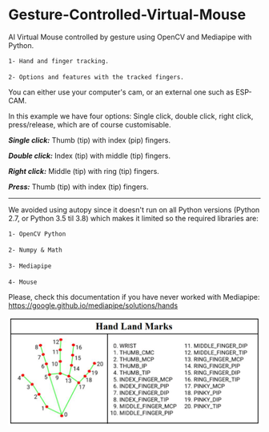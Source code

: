 # Gesture-Controlled-Virtual-Mouse

AI Virtual Mouse controlled by gesture using OpenCV and Mediapipe with Python.

    1- Hand and finger tracking.
    
    2- Options and features with the tracked fingers.
    
You can either use your computer's cam, or an external one such as ESP-CAM.

 In this example we have four options: Single click, double click, right click, press/release, which are of course customisable.
 
 ***Single click:*** Thumb (tip) with index (pip) fingers.
 
 ***Double click:*** Index (tip) with middle (tip) fingers.
 
 ***Right click:*** Middle (tip) with ring (tip) fingers.
 
 ***Press:*** Thumb (tip) with index (tip) fingers.
 
 _ _ _ 
 
We avoided using autopy since it doesn't run on all Python versions (Python 2.7, or Python 3.5 til 3.8) which makes it limited so the required libraries are:
 

    1- OpenCV Python
    
    2- Numpy & Math
    
    3- Mediapipe
    
    4- Mouse
    
Please, check this documentation if you have never worked with Mediapipe: https://google.github.io/mediapipe/solutions/hands

![My Image](HandLandmarks.png)



